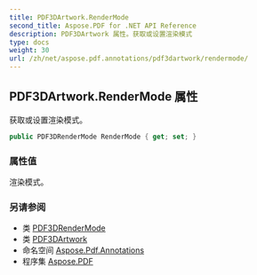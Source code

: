 ```yaml
---
title: PDF3DArtwork.RenderMode
second_title: Aspose.PDF for .NET API Reference
description: PDF3DArtwork 属性。获取或设置渲染模式
type: docs
weight: 30
url: /zh/net/aspose.pdf.annotations/pdf3dartwork/rendermode/
---
```

## PDF3DArtwork.RenderMode 属性

获取或设置渲染模式。

```csharp
public PDF3DRenderMode RenderMode { get; set; }
```

### 属性值

渲染模式。

### 另请参阅

* 类 [PDF3DRenderMode](../../pdf3drendermode/)
* 类 [PDF3DArtwork](../)
* 命名空间 [Aspose.Pdf.Annotations](../../../aspose.pdf.annotations/)
* 程序集 [Aspose.PDF](../../../)